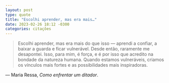 ```yaml
---
layout: post
type: quote
title: "Escolhi aprender, mas era mais…"
date: 2023-02-26 18:12 -0300
categories: citações
---
```

>Escolhi aprender, mas era mais do que isso — aprendi a confiar, a baixar a guarda e ficar vulnerável. Desde então, raramente me desapontei. Isso, para mim, é força, e é por isso que acredito na bondade da natureza humana. Quando estamos vulneráveis, criamos os vínculos mais fortes e as possibilidades mais inspiradoras.

— Maria Ressa, _Como enfrentar um ditador_.